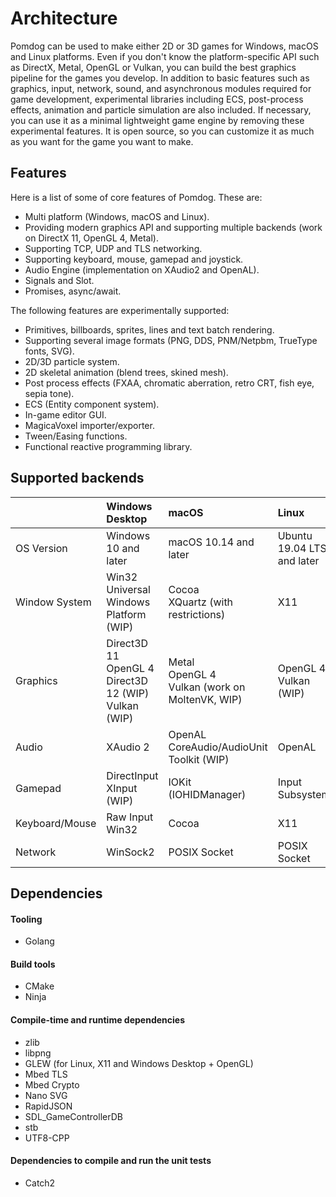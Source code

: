 # Architecture

Pomdog can be used to make either 2D or 3D games for Windows, macOS and Linux platforms.
Even if you don't know the platform-specific API such as DirectX, Metal, OpenGL or Vulkan, you can build the best graphics pipeline for the games you develop.
In addition to basic features such as graphics, input, network, sound, and asynchronous modules required for game development, experimental libraries including ECS, post-process effects, animation and particle simulation are also included.
If necessary, you can use it as a minimal lightweight game engine by removing these experimental features.
It is open source, so you can customize it as much as you want for the game you want to make.

## Features

Here is a list of some of core features of Pomdog. These are:

- Multi platform (Windows, macOS and Linux).
- Providing modern graphics API and supporting multiple backends (work on DirectX 11, OpenGL 4, Metal).
- Supporting TCP, UDP and TLS networking.
- Supporting keyboard, mouse, gamepad and joystick.
- Audio Engine (implementation on XAudio2 and OpenAL).
- Signals and Slot.
- Promises, async/await.

The following features are experimentally supported:

- Primitives, billboards, sprites, lines and text batch rendering.
- Supporting several image formats (PNG, DDS, PNM/Netpbm, TrueType fonts, SVG).
- 2D/3D particle system.
- 2D skeletal animation (blend trees, skined mesh).
- Post process effects (FXAA, chromatic aberration, retro CRT, fish eye, sepia tone).
- ECS (Entity component system).
- In-game editor GUI.
- MagicaVoxel importer/exporter.
- Tween/Easing functions.
- Functional reactive programming library.

## Supported backends

||Windows Desktop|macOS|Linux|
|:---|:---|:---|:----|
|OS Version|Windows 10 and later|macOS 10.14 and later|Ubuntu 19.04 LTS and later|
|Window System|Win32<br>Universal Windows Platform (WIP)|Cocoa<br>XQuartz (with restrictions)|X11|
|Graphics|Direct3D 11<br>OpenGL 4<br>Direct3D 12 (WIP)<br>Vulkan (WIP)|Metal<br>OpenGL 4<br>Vulkan (work on MoltenVK, WIP)|OpenGL 4<br>Vulkan (WIP)|
|Audio|XAudio 2|OpenAL<br>CoreAudio/AudioUnit Toolkit (WIP)|OpenAL|
|Gamepad|DirectInput<br>XInput (WIP)|IOKit (IOHIDManager)|Input Subsystem|
|Keyboard/Mouse|Raw Input<br>Win32|Cocoa|X11|
|Network|WinSock2|POSIX Socket|POSIX Socket|

## Dependencies

#### Tooling

- Golang

#### Build tools

- CMake
- Ninja

#### Compile-time and runtime dependencies

- zlib
- libpng
- GLEW (for Linux, X11 and Windows Desktop + OpenGL)
- Mbed TLS
- Mbed Crypto
- Nano SVG
- RapidJSON
- SDL_GameControllerDB
- stb
- UTF8-CPP

#### Dependencies to compile and run the unit tests

- Catch2
